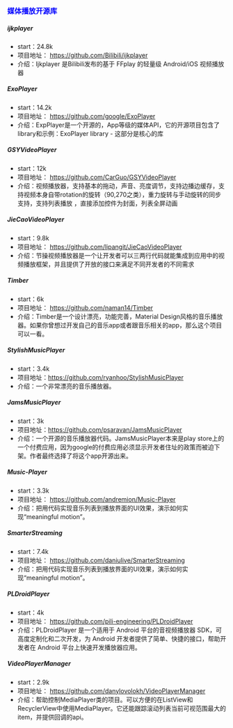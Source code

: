  ### <font color=blue>媒体播放开源库</font>
##### ijkplayer
- start：24.8k
- 项目地址： https://github.com/Bilibili/ijkplayer
- 介绍：Ijkplayer 是Bilibili发布的基于 FFplay 的轻量级 Android/iOS 视频播放器

##### ExoPlayer
- start：14.2k
- 项目地址： https://github.com/google/ExoPlayer
- 介绍：ExpPlayer是一个开源的，App等级的媒体API，它的开源项目包含了library和示例：ExoPlayer library - 这部分是核心的库

##### GSYVideoPlayer
- start：12k
- 项目地址： https://github.com/CarGuo/GSYVideoPlayer
- 介绍：视频播放器，支持基本的拖动，声音、亮度调节，支持边播边缓存，支持视频本身自带rotation的旋转（90,270之类），重力旋转与手动旋转的同步支持，支持列表播放 ，直接添加控件为封面，列表全屏动画

##### JieCaoVideoPlayer
- start：9.8k
- 项目地址： https://github.com/lipangit/JieCaoVideoPlayer
- 介绍：节操视频播放器是一个让开发者可以三两行代码就能集成到应用中的视频播放框架，并且提供了开放的接口来满足不同开发者的不同需求

##### Timber
- start：6k
- 项目地址： https://github.com/naman14/Timber
- 介绍：Timber是一个设计漂亮，功能完善，Material Design风格的音乐播放器。如果你曾想过开发自己的音乐app或者跟音乐相关的app，那么这个项目可以一看。

##### StylishMusicPlayer
- start：3.4k
- 项目地址：https://github.com/ryanhoo/StylishMusicPlayer
- 介绍：一个非常漂亮的音乐播放器。

##### JamsMusicPlayer
- start：3k
- 项目地址：https://github.com/psaravan/JamsMusicPlayer
- 介绍：一个开源的音乐播放器代码。JamsMusicPlayer本来是play store上的一个付费应用，因为google的付费应用必须显示开发者住址的政策而被迫下架。作者最终选择了将这个app开源出来。

##### Music-Player
- start：3.3k
- 项目地址： https://github.com/andremion/Music-Player
- 介绍：把用代码实现音乐列表到播放界面的UI效果，演示如何实现“meaningful motion”。

##### SmarterStreaming
- start：7.4k
- 项目地址： https://github.com/daniulive/SmarterStreaming
- 介绍：把用代码实现音乐列表到播放界面的UI效果，演示如何实现“meaningful motion”。

##### PLDroidPlayer
- start：4k
- 项目地址： https://github.com/pili-engineering/PLDroidPlayer
- 介绍：PLDroidPlayer 是一个适用于 Android 平台的音视频播放器 SDK，可高度定制化和二次开发，为 Android 开发者提供了简单、快捷的接口，帮助开发者在 Android 平台上快速开发播放器应用。

##### VideoPlayerManager
- start：2.9k
- 项目地址： https://github.com/danylovolokh/VideoPlayerManager
- 介绍：帮助控制MediaPlayer类的项目。可以方便的在ListView和RecyclerView中使用MediaPlayer。它还能跟踪滚动列表当前可视范围最大的item，并提供回调的api。
